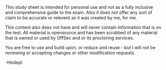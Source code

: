 This study sheet is intended for personal use and not as a fully inclusive and comprehensive guide to the exam.  Also it does not offer any sort of claim to be accurate or relevent as it was created by me, for me.  

This content also does not have and will never contain information that is on the test.  All material is opensource and has been scrubbed of any material that is owned or used by OffSec and or its proctoring services. 

You are free to use and build upon, or reduce and reuse - but I will not be reviewing or accepting changes or other modification requests. 

-Hodept
